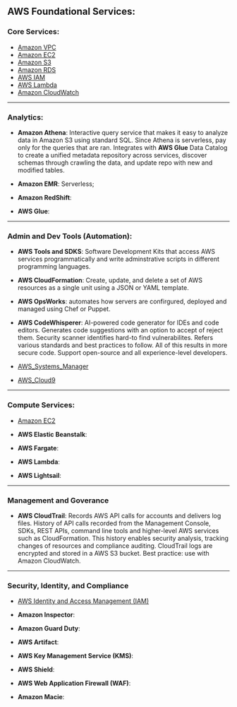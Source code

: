 ## AWS Foundational Services:

### Core Services:

- [Amazon VPC](./VPC.md)
- [Amazon EC2](./EC2.md)
- [Amazon S3](./S3.md)
- [Amazon RDS](./RDS.md)
- [AWS IAM](./AWS_IAM.md)
- [AWS Lambda](./AWS_Lambda.md)
- [Amazon CloudWatch](./CloudWatch.md)

---
### Analytics:
- **Amazon Athena**: Interactive query service that makes it easy to analyze data in Amazon S3 using standard SQL. Since Athena is serverless, pay only for the queries that are ran. Integrates with **AWS Glue** Data Catalog to create a unified metadata repository across services, discover schemas through crawling the data, and update repo with new and modified tables. 

- **Amazon EMR**: Serverless;  

- **Amazon RedShift**:

- **AWS Glue**: 


---

### Admin and Dev Tools (Automation):

- **AWS Tools and SDKS**: Software Development Kits that access AWS services programmatically and write adminstrative scripts in different programming languages.

- **AWS CloudFormation**: Create, update, and delete a set of AWS resources as a single unit using a JSON or YAML template.

- **AWS OpsWorks**: automates how servers are confirgured, deployed and managed using Chef or Puppet.

- **AWS CodeWhisperer**: AI-powered code generator for IDEs and code editors. Generates code suggestions with an option to accept of reject them. Security scanner identifies hard-to find vulnerabilites. Refers various standards and best practices to follow. All of this results in more secure code. Support open-source and all experience-level developers. 

- [AWS_Systems_Manager](./AWS_SYS_MAN.md)

- [AWS_Cloud9](./AWS_CLD_9.md)

---

### Compute Services:

- [Amazon EC2](./EC2.md)

- **AWS Elastic Beanstalk**:

- **AWS Fargate**:

- **AWS Lambda**:

- **AWS Lightsail**: 

---

### Management and Goverance

- **AWS CloudTrail**: Records AWS API calls for accounts and delivers log files. History of API calls recorded from the Management Console, SDKs, REST APIs, command line tools and higher-level AWS services such as CloudFormation. This history enables security analysis, tracking changes of resources and compliance auditing. CloudTrail logs are encrypted and stored in a AWS S3 bucket. Best practice: use with Amazon CloudWatch. 

---

### Security, Identity, and Compliance

- [AWS Identity and Access Management (IAM)](./AWS_IAM.md)

- **Amazon Inspector**: 

- **Amazon Guard Duty**: 

- **AWS Artifact**: 

- **AWS Key Management Service (KMS)**:

- **AWS Shield**: 

- **AWS Web Application Firewall (WAF)**:

- **Amazon Macie**: 











